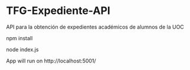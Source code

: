 # TFG-Expediente-API

API para la obtención de expedientes académicos de alumnos de la UOC

npm install

node index.js

App will run on http://localhost:5001/
